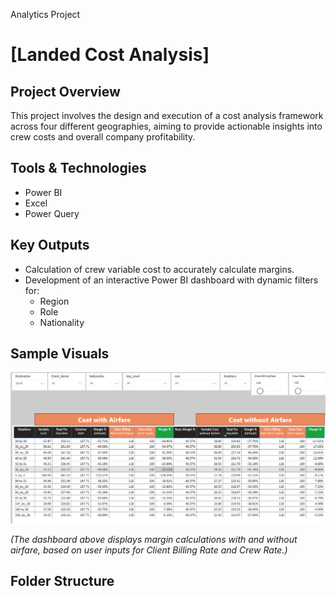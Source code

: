Analytics Project
# [Landed Cost Analysis]

## Project Overview
This project involves the design and execution of a cost analysis framework across four different geographies, aiming to provide actionable insights into crew costs and overall company profitability.

## Tools & Technologies
- Power BI
- Excel
- Power Query

## Key Outputs
- Calculation of crew variable cost to accurately calculate margins.
- Development of an interactive Power BI dashboard with dynamic filters for:
  - Region
  - Role
  - Nationality

## Sample Visuals
![Dashboard Screenshot](Landed_Cost-Img)

*(The dashboard above displays margin calculations with and without airfare, based on user inputs for Client Billing Rate and Crew Rate.)*

## Folder Structure

